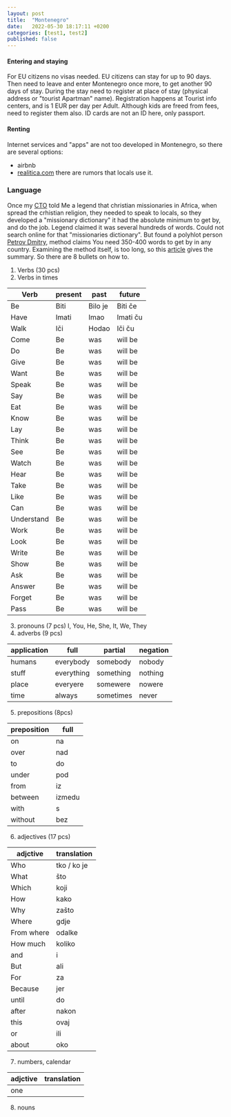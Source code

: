 ```yaml
---
layout: post
title:  "Montenegro"
date:   2022-05-30 18:17:11 +0200
categories: [test1, test2]
published: false
---
```


#### Entering and staying

For EU citizens no visas needed. EU citizens can stay for up to 90 days. Then 
need to leave and enter Montenegro once more, to get another 90 days of stay.
During the stay need to register at place of stay (physical address or "tourist Apartman" name).
Registration happens at Tourist info centers, and is 1 EUR per day per Adult. Although 
kids are freed from fees, need to register them also. ID cards are not an ID here, 
only passport.

#### Renting

Internet services and "apps" are not too developed in Montenegro, so there are 
several options: 
* airbnb
* [realitica.com](https://realitica.com) there are rumors that locals use it.

### Language

Once my [CTO](/people/#andrey-kazakov) told Me a legend that christian missionaries in Africa, when spread the crhistian religion,
they needed to speak to locals, so they developed a "missionary dictionary" it had 
the absolute minimum to get by, and do the job. Legend claimed it was several hundreds of words.
Could not search online for that "missionaries dictionary".
But found a polyhlot person
[Petrov Dmitry](https://ru.wikipedia.org/wiki/%D0%9F%D0%B5%D1%82%D1%80%D0%BE%D0%B2,_%D0%94%D0%BC%D0%B8%D1%82%D1%80%D0%B8%D0%B9_%D0%AE%D1%80%D1%8C%D0%B5%D0%B2%D0%B8%D1%87_(%D0%BF%D0%B5%D1%80%D0%B5%D0%B2%D0%BE%D0%B4%D1%87%D0%B8%D0%BA)),
method claims You need 350-400 words to get by in any country. Examining the method itself, is too long,
so this [article](https://zen.yandex.ru/media/id/6064ef5edcc34c67f636d280/kakie-slova-nujno-znat-chtoby-razgovarivat-na-liubom-iazyke-metod-petrova-poliglot-6087110c391ac940906eafeb) gives the summary.
So there are 8 bullets on how to. 
1. Verbs (30 pcs)
2. Verbs in times

| Verb | present | past | future |
|----- |---------|------|--------|
|Be | Biti | Bilo je | Biti če  |
|Have | Imati | Imao | Imati ču |
|Walk | Iči | Hodao | Iči ču |
|Come | Be | was | will be |
|Do | Be | was | will be |
|Give | Be | was | will be |
|Want | Be | was | will be |
|Speak | Be | was | will be |
|Say | Be | was | will be |
|Eat | Be | was | will be |
|Know | Be | was | will be |
|Lay | Be | was | will be |
|Think | Be | was | will be |
|See | Be | was | will be |
|Watch | Be | was | will be |
|Hear | Be | was | will be |
|Take | Be | was | will be |
|Like | Be | was | will be |
|Can | Be | was | will be |
|Understand | Be | was | will be |
|Work | Be | was | will be |
|Look | Be | was | will be |
|Write | Be | was | will be |
|Show | Be | was | will be |
|Ask | Be | was | will be |
|Answer | Be | was | will be |
|Forget | Be | was | will be |
|Pass | Be | was | will be |

3. pronouns (7 pcs)
I, You, He, She, It, We, They
4. adverbs (9 pcs)

| application | full | partial | negation |
|---|----- |---------|------|
| humans |everybody | somebody | nobody |
| stuff |everything | something | nothing |
| place |everyere | somewere | nowere |
|time |always | sometimes | never |

5. prepositions (8pcs)

| preposition | full |
|---|----- |
| on | na |
| over | nad |
| to | do |
| under | pod |
| from | iz |
| between | izmedu |
| with | s |
| without | bez |

6. adjectives (17 pcs)

| adjctive | translation |
|---|----- |
| Who | tko / ko je |
| What |što |
| Which |koji |
| How |kako |
| Why |zašto |
| Where |gdje |
| From where |odalke |
| How much |koliko |
| and | i |
| But | ali |
| For | za |
| Because | jer |
| until | do |
| after | nakon |
| this | ovaj |
| or | ili |
| about | oko |

7. numbers, calendar

| adjctive | translation |
|---|----- |
| one |  |

8. nouns

